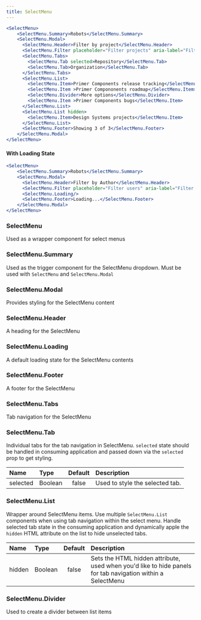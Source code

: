 ```yaml
---
title: SelectMenu
---
```


```jsx live
<SelectMenu>
    <SelectMenu.Summary>Robots</SelectMenu.Summary>
    <SelectMenu.Modal>
      <SelectMenu.Header>Filter by project</SelectMenu.Header>
      <SelectMenu.Filter placeholder="Filter projects" aria-label="Filter Projects"/>
      <SelectMenu.Tabs>
        <SelectMenu.Tab selected>Repository</SelectMenu.Tab>
        <SelectMenu.Tab>Organization</SelectMenu.Tab>
      </SelectMenu.Tabs>
      <SelectMenu.List>
        <SelectMenu.Item>Primer Components release tracking</SelectMenu.Item>
        <SelectMenu.Item >Primer Compononents roadmap</SelectMenu.Item>
        <SelectMenu.Divider>More options</SelectMenu.Divider>
        <SelectMenu.Item >Primer Components bugs</SelectMenu.Item>
      </SelectMenu.List>
      <SelectMenu.List hidden>
        <SelectMenu.Item>Design Systems projects</SelectMenu.Item>
      </SelectMenu.List>
      <SelectMenu.Footer>Showing 3 of 3</SelectMenu.Footer>
    </SelectMenu.Modal>
</SelectMenu>
```

#### With Loading State
```jsx live
<SelectMenu>
    <SelectMenu.Summary>Robots</SelectMenu.Summary>
    <SelectMenu.Modal>
      <SelectMenu.Header>Filter by Author</SelectMenu.Header>
      <SelectMenu.Filter placeholder="Filter users" aria-label="Filter users"/>
      <SelectMenu.Loading/>
      <SelectMenu.Footer>Loading...</SelectMenu.Footer>
    </SelectMenu.Modal>
</SelectMenu>
```

### SelectMenu
Used as a wrapper component for select menus

### SelectMenu.Summary
Used as the trigger component for the SelectMenu dropdown. Must be used with `SelectMenu` and `SelectMenu.Modal`

### SelectMenu.Modal
Provides styling for the SelectMenu content

### SelectMenu.Header
A heading for the SelectMenu

### SelectMenu.Loading
A default loading state for the SelectMenu contents

### SelectMenu.Footer
A footer for the SelectMenu

### SelectMenu.Tabs
Tab navigation for the SelectMenu

### SelectMenu.Tab
Individual tabs for the tab navigation in SelectMenu. `selected` state should be handled in consuming application and passed down via the `selected` prop to get styling.

| Name | Type | Default | Description |
| :- | :- | :-: | :- |
| selected | Boolean | false | Used to style the selected tab.

### SelectMenu.List

Wrapper around SelectMenu items. Use multiple `SelectMenu.List` components when using tab navigation within the select menu. Handle selected tab state in the consuming application and dynamically apple the `hidden` HTML attribute on the list to hide unselected tabs.

| Name | Type | Default | Description |
| :- | :- | :-: | :- |
| hidden | Boolean | false| Sets the HTML hidden attribute, used when you'd like to hide panels for tab navigation within a SelectMenu

### SelectMenu.Divider
Used to create a divider between list items

